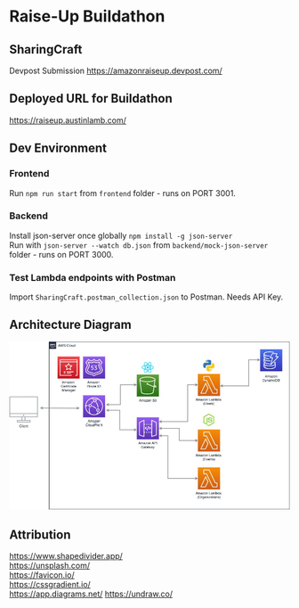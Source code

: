 # Raise-Up Buildathon
## SharingCraft
Devpost Submission https://amazonraiseup.devpost.com/

## Deployed URL for Buildathon
https://raiseup.austinlamb.com/

## Dev Environment
### Frontend
Run `npm run start` from `frontend` folder - runs on PORT 3001.

### Backend
Install json-server once globally `npm install -g json-server`  
Run with `json-server --watch db.json` from `backend/mock-json-server` folder - runs on PORT 3000.

### Test Lambda endpoints with Postman
Import `SharingCraft.postman_collection.json` to Postman. Needs API Key.

## Architecture Diagram
![Architecture Diagram](architecture-diagram3.jpeg?raw=true "Architecture Diagram")

## Attribution
https://www.shapedivider.app/  
https://unsplash.com/  
https://favicon.io/  
https://cssgradient.io/  
https://app.diagrams.net/
https://undraw.co/
